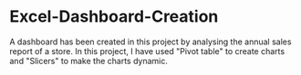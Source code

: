 # Excel-Dashboard-Creation
A dashboard has been created in this project by analysing the annual sales report of a store. In this project, I have used "Pivot table" to create charts and "Slicers" to make the charts dynamic.  
